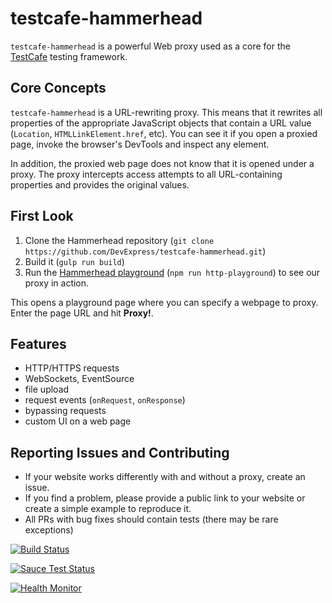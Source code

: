 # testcafe-hammerhead
`testcafe-hammerhead` is a powerful Web proxy used as a core for the [TestCafe](https://github.com/devexpress/testcafe) testing framework.

## Core Concepts

`testcafe-hammerhead` is a URL-rewriting proxy. This means that it rewrites all properties of the appropriate JavaScript objects that contain a URL value (`Location`, `HTMLLinkElement.href`, etc). You can see it if you open a proxied page, invoke the browser's DevTools and inspect any element.

In addition, the proxied web page does not know that it is opened under a proxy. The proxy intercepts access attempts to all URL-containing properties and provides the original values.

## First Look
1. Clone the Hammerhead repository (`git clone https://github.com/DevExpress/testcafe-hammerhead.git`)
2. Build it (`gulp run build`)
3. Run the [Hammerhead playground](https://github.com/DevExpress/testcafe-hammerhead/blob/master/test/playground/server.js) (`npm run http-playground`) to see our proxy in action.

This opens a playground page where you can specify a webpage to proxy. Enter the page URL and hit **Proxy!**.

## Features

* HTTP/HTTPS requests
* WebSockets, EventSource
* file upload
* request events (`onRequest`, `onResponse`)
* bypassing requests
* custom UI on a web page

##  Reporting Issues and Contributing

* If your website works differently with and without a proxy, create an issue.
* If you find a problem, please provide a public link to your website or create a simple example to reproduce it.
* All PRs with bug fixes should contain tests (there may be rare exceptions)

[![Build Status](https://travis-ci.org/DevExpress/testcafe-hammerhead.svg)](https://travis-ci.org/DevExpress/testcafe-hammerhead)

[![Sauce Test Status](https://saucelabs.com/browser-matrix/testcafebot.svg)](https://saucelabs.com/u/testcafebot)

[![Health Monitor](https://testcafe-hhhm.devexpress.com/badge/last-commit.svg)](https://testcafe-hhhm.devexpress.com)


